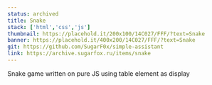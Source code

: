 ```yaml
---
status: archived
title: Snake
stack: ['html','css','js']
thumbnail: https://placehold.it/200x100/14C027/FFF/?text=Snake
banner: https://placehold.it/400x200/14C027/FFF/?text=Snake
git: https://github.com/SugarF0x/simple-assistant
link: https://archive.sugarfox.ru/items/snake
---
```


Snake game written on pure JS using table element as display
<!--more-->


